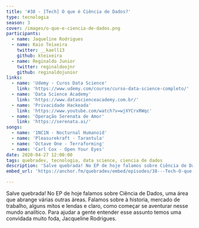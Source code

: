 ```yaml
---
title: '#38 - [Tech] O que é Ciência de Dados?'
type: tecnologia
season: 3
cover: /images/o-que-e-ciencia-de-dados.png
participants:
  - name: Jaqueline Rodrigues
  - name: Kaio Teixeira
    twitter: __kaell13
    github: kteixeira
  - name: Reginaldo Junior
    twitter: reginaldoojnr
    github: reginaldojunior
links:
  - name: 'Udemy - Curos Data Science'
    link: 'https://www.udemy.com/course/curso-data-science-completo/'
  - name: 'Data Science Academy'
    link: 'https://www.datascienceacademy.com.br/'
  - name: 'Privacidade Hackeada'
    link: 'https://www.youtube.com/watch?v=wjXYCrxRWqc'
  - name: 'Operação Serenata de Amor'
    link: 'https://serenata.ai/'
songs:
  - name: '1NC1N - Nocturnal Humanoid'
  - name: 'Pleasurekraft - Tarantula'
  - name: 'Octave One - Terraforming'
  - name: 'Carl Cox - Open Your Eyes'
date: 2020-04-27 12:00:00
tags: quebradev, tecnologia, data science, ciencia de dados
description: 'Salve quebrada! No EP de hoje falamos sobre Ciência de Dados, uma área que abrange várias outras áreas. Falamos sobre à historia, mercado de trabalho, alguns mitos e lendas e claro, como começar se aventurar nesse mundo analítico.'
embed_url: 'https://anchor.fm/quebradev/embed/episodes/38---Tech-O-que-e-Cincia-de-Dados-ed8elj'

---
```


Salve quebrada! No EP de hoje falamos sobre Ciência de Dados, uma área que abrange várias outras áreas. 
Falamos sobre à historia, mercado de trabalho, alguns mitos e lendas e claro, como começar se aventurar nesse mundo analítico.
Para ajudar a gente entender esse assunto temos uma convidada muito foda, Jacqueline Rodrigues.